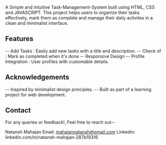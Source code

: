 A Simple and Intuitive Task-Management-System built using HTML, CSS and JAVASCRIPT.
This project helps users to organize their tasks effectively, mark them as complete and manage their daily activites in a clean and minimalist interface.

## Features ##
-- Add Tasks : Easily add new tasks with a title and description.
-- Check of : Mark as completed when it's done
-- Responsive Design
-- Profile Integration : User profiles with customable details.

## Acknowledgements ##

-- Inspired by minimalist design principles.
-- Built as part of a learning project for web development.

## Contact ## 

For any queries or feedback!, Feel free to reach out--

Natansh Mahajan
Email: mahajannatansh@gmail.com
Linkedin: linkedin.com/in/natansh-mahajan-287b19316
